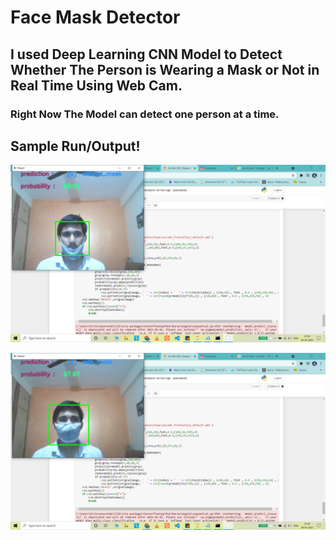 # Face Mask Detector
## I used Deep Learning CNN Model to Detect Whether The Person is Wearing a Mask or Not in Real Time Using Web Cam.
### Right Now The Model can detect one person at a time.
## **Sample Run/Output!**

![](https://github.com/srajan-kiyotaka/Face-Mask-Detector/blob/master/Sample_Result/ss10.png)

![](https://github.com/srajan-kiyotaka/Face-Mask-Detector/blob/master/Sample_Result/ss9.png)
